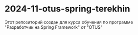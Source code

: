 # 2024-11-otus-spring-terekhin

Этот репозиторий создан для курса обучения по программе "Разработчик на Spring Framework" от "OTUS" <br />
